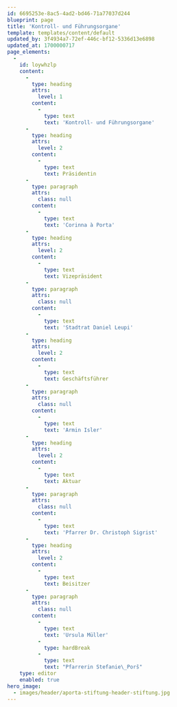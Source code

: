 ```yaml
---
id: 6695253e-8ac5-4ad2-bd46-71a77037d244
blueprint: page
title: 'Kontroll- und Führungsorgane'
template: templates/content/default
updated_by: 3f4934a7-72ef-446c-bf12-5336d13e6898
updated_at: 1700000717
page_elements:
  -
    id: loywhzlp
    content:
      -
        type: heading
        attrs:
          level: 1
        content:
          -
            type: text
            text: 'Kontroll- und Führungsorgane'
      -
        type: heading
        attrs:
          level: 2
        content:
          -
            type: text
            text: Präsidentin
      -
        type: paragraph
        attrs:
          class: null
        content:
          -
            type: text
            text: 'Corinna à Porta'
      -
        type: heading
        attrs:
          level: 2
        content:
          -
            type: text
            text: Vizepräsident
      -
        type: paragraph
        attrs:
          class: null
        content:
          -
            type: text
            text: 'Stadtrat Daniel Leupi'
      -
        type: heading
        attrs:
          level: 2
        content:
          -
            type: text
            text: Geschäftsführer
      -
        type: paragraph
        attrs:
          class: null
        content:
          -
            type: text
            text: 'Armin Isler'
      -
        type: heading
        attrs:
          level: 2
        content:
          -
            type: text
            text: Aktuar
      -
        type: paragraph
        attrs:
          class: null
        content:
          -
            type: text
            text: 'Pfarrer Dr. Christoph Sigrist'
      -
        type: heading
        attrs:
          level: 2
        content:
          -
            type: text
            text: Beisitzer
      -
        type: paragraph
        attrs:
          class: null
        content:
          -
            type: text
            text: 'Ursula Müller'
          -
            type: hardBreak
          -
            type: text
            text: "Pfarrerin Stefanie\_Porš"
    type: editor
    enabled: true
hero_image:
  - images/header/aporta-stiftung-header-stiftung.jpg
---
```

